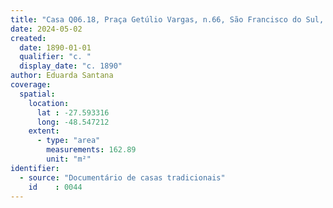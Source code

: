 ```yaml
---
title: "Casa Q06.18, Praça Getúlio Vargas, n.66, São Francisco do Sul, SC"
date: 2024-05-02
created:
  date: 1890-01-01
  qualifier: "c. "
  display_date: "c. 1890"
author: Eduarda Santana
coverage:
  spatial:
    location:
      lat : -27.593316
      long: -48.547212
    extent:
      - type: "area"
        measurements: 162.89
        unit: "m²"
identifier:
  - source: "Documentário de casas tradicionais"
    id    : 0044
---
```

